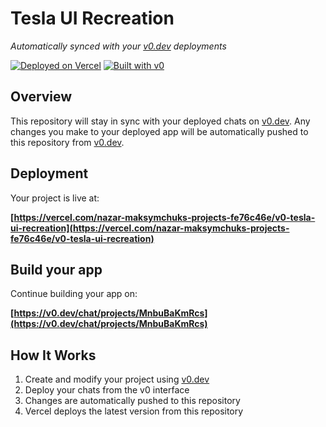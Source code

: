 # Tesla UI Recreation

*Automatically synced with your [v0.dev](https://v0.dev) deployments*

[![Deployed on Vercel](https://img.shields.io/badge/Deployed%20on-Vercel-black?style=for-the-badge&logo=vercel)](https://vercel.com/nazar-maksymchuks-projects-fe76c46e/v0-tesla-ui-recreation)
[![Built with v0](https://img.shields.io/badge/Built%20with-v0.dev-black?style=for-the-badge)](https://v0.dev/chat/projects/MnbuBaKmRcs)

## Overview

This repository will stay in sync with your deployed chats on [v0.dev](https://v0.dev).
Any changes you make to your deployed app will be automatically pushed to this repository from [v0.dev](https://v0.dev).

## Deployment

Your project is live at:

**[https://vercel.com/nazar-maksymchuks-projects-fe76c46e/v0-tesla-ui-recreation](https://vercel.com/nazar-maksymchuks-projects-fe76c46e/v0-tesla-ui-recreation)**

## Build your app

Continue building your app on:

**[https://v0.dev/chat/projects/MnbuBaKmRcs](https://v0.dev/chat/projects/MnbuBaKmRcs)**

## How It Works

1. Create and modify your project using [v0.dev](https://v0.dev)
2. Deploy your chats from the v0 interface
3. Changes are automatically pushed to this repository
4. Vercel deploys the latest version from this repository